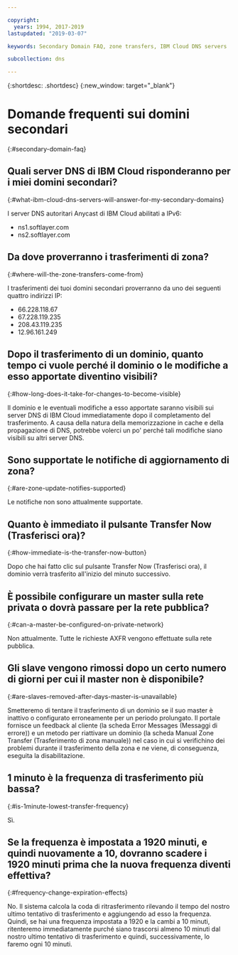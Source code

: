 ```yaml
---

copyright:
  years: 1994, 2017-2019
lastupdated: "2019-03-07"

keywords: Secondary Domain FAQ, zone transfers, IBM Cloud DNS servers

subcollection: dns

---
```


{:shortdesc: .shortdesc}
{:new_window: target="_blank"}

# Domande frequenti sui domini secondari
{:#secondary-domain-faq}

## Quali server DNS di IBM Cloud risponderanno per i miei domini secondari?
{:#what-ibm-cloud-dns-servers-will-answer-for-my-secondary-domains}

I server DNS autoritari Anycast di IBM Cloud abilitati a IPv6:

 * ns1.softlayer.com
 * ns2.softlayer.com

## Da dove proverranno i trasferimenti di zona?
{:#where-will-the-zone-transfers-come-from}

I trasferimenti dei tuoi domini secondari proverranno da uno dei seguenti quattro indirizzi IP:

  * 66.228.118.67
  * 67.228.119.235
  * 208.43.119.235
  * 12.96.161.249

## Dopo il trasferimento di un dominio, quanto tempo ci vuole perché il dominio o le modifiche a esso apportate diventino visibili?
{:#how-long-does-it-take-for-changes-to-become-visible}

Il dominio e le eventuali modifiche a esso apportate saranno visibili sui server DNS di IBM Cloud immediatamente dopo il completamento del trasferimento. A causa della natura della memorizzazione in cache e della propagazione di DNS, potrebbe volerci un po' perché tali modifiche siano visibili su altri server DNS.  

## Sono supportate le notifiche di aggiornamento di zona?
{:#are-zone-update-notifies-supported}

Le notifiche non sono attualmente supportate.

## Quanto è immediato il pulsante Transfer Now (Trasferisci ora)?
{:#how-immediate-is-the-transfer-now-button}

Dopo che hai fatto clic sul pulsante Transfer Now (Trasferisci ora), il dominio verrà trasferito all'inizio del minuto successivo.

## È possibile configurare un master sulla rete privata o dovrà passare per la rete pubblica?
{:#can-a-master-be-configured-on-private-network}

Non attualmente. Tutte le richieste AXFR vengono effettuate sulla rete pubblica.

## Gli slave vengono rimossi dopo un certo numero di giorni per cui il master non è disponibile?
{:#are-slaves-removed-after-days-master-is-unavailable}

Smetteremo di tentare il trasferimento di un dominio se il suo master è inattivo o configurato erroneamente per un periodo prolungato.  Il portale fornisce un feedback al cliente (la scheda Error Messages (Messaggi di errore)) e un metodo per riattivare un dominio (la scheda Manual Zone Transfer (Trasferimento di zona manuale)) nel caso in cui si verifichino dei problemi durante il trasferimento della zona e ne viene, di conseguenza, eseguita la disabilitazione.

## 1 minuto è la frequenza di trasferimento più bassa?
{:#is-1minute-lowest-transfer-frequency}

Sì.

## Se la frequenza è impostata a 1920 minuti, e quindi nuovamente a 10, dovranno scadere i 1920 minuti prima che la nuova frequenza diventi effettiva?
{:#frequency-change-expiration-effects}

No. Il sistema calcola la coda di ritrasferimento rilevando il tempo del nostro ultimo tentativo di trasferimento e aggiungendo ad esso la frequenza.  Quindi, se hai una frequenza impostata a 1920 e la cambi a 10 minuti, ritenteremo immediatamente purché siano trascorsi almeno 10 minuti dal nostro ultimo tentativo di trasferimento e quindi, successivamente, lo faremo ogni 10 minuti.
